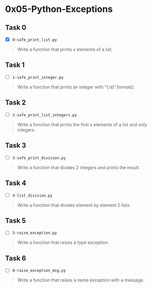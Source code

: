 # 0x05-Python-Exceptions

## Task 0
- [x] `0-safe_print_list.py`
> Write a function that prints x elements of a list.

## Task 1
- [ ] `1-safe_print_integer.py`
> Write a function that prints an integer with "{:d}".format().

## Task 2
- [ ] `2-safe_print_list_integers.py`
> Write a function that prints the first x elements of a list and only integers.

## Task 3
- [ ] `3-safe_print_division.py`
> Write a function that divides 2 integers and prints the result.

## Task 4
- [ ] `4-list_division.py`
> Write a function that divides element by element 2 lists.

## Task 5
- [ ] `5-raise_exception.py`
> Write a function that raises a type exception.

## Task 6
- [ ] `6-raise_exception_msg.py`
> Write a function that raises a name exception with a message.
